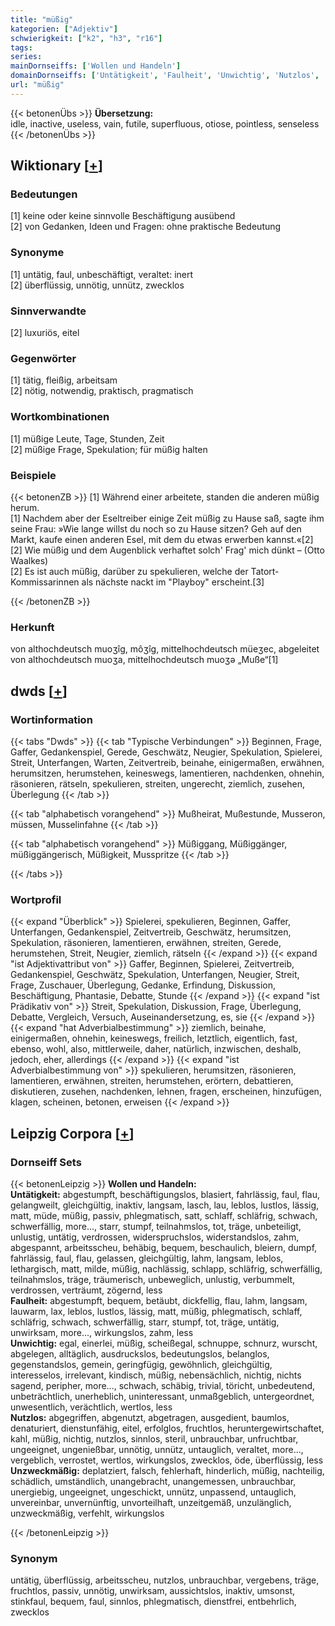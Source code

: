 ```yaml
---
title: "müßig"
kategorien: ["Adjektiv"]
schwierigkeit: ["k2", "h3", "r16"]
tags:
series:
mainDornseiffs: ['Wollen und Handeln']
domainDornseiffs: ['Untätigkeit', 'Faulheit', 'Unwichtig', 'Nutzlos', 'Unzweckmäßig']
url: "müßig"
---
```


{{< betonenÜbs >}}
**Übersetzung:**  
idle, inactive, useless, vain, futile, superfluous, otiose, pointless, senseless  
{{< /betonenÜbs >}}

## Wiktionary [[+](https://de.wiktionary.org/wiki/müßig)]

### Bedeutungen
[1] keine oder keine sinnvolle Beschäftigung ausübend  
[2] von Gedanken, Ideen und Fragen: ohne praktische Bedeutung  

### Synonyme
[1] untätig, faul, unbeschäftigt, veraltet: inert  
[2] überflüssig, unnötig, unnütz, zwecklos  

### Sinnverwandte
[2] luxuriös, eitel  

### Gegenwörter
[1] tätig, fleißig, arbeitsam  
[2] nötig, notwendig, praktisch, pragmatisch  

### Wortkombinationen
[1] müßige Leute, Tage, Stunden, Zeit  
[2] müßige Frage, Spekulation; für müßig halten  

### Beispiele
{{< betonenZB >}}
[1] Während einer arbeitete, standen die anderen müßig herum.  
[1] Nachdem aber der Eseltreiber einige Zeit müßig zu Hause saß, sagte ihm seine Frau: »Wie lange willst du noch so zu Hause sitzen? Geh auf den Markt, kaufe einen anderen Esel, mit dem du etwas erwerben kannst.«[2]  
[2] Wie müßig und dem Augenblick verhaftet solch' Frag' mich dünkt – (Otto Waalkes)  
[2] Es ist auch müßig, darüber zu spekulieren, welche der Tatort-Kommissarinnen als nächste nackt im "Playboy" erscheint.[3]  

{{< /betonenZB >}}
### Herkunft
von althochdeutsch muoʒîg, môʒîg, mittelhochdeutsch müeʒec, abgeleitet von althochdeutsch muoʒa, mittelhochdeutsch muoʒə „Muße“[1]  



## dwds [[+](https://www.dwds.de/wb/müßig)]

### Wortinformation
{{< tabs "Dwds" >}}
{{< tab "Typische Verbindungen" >}}
Beginnen, Frage, Gaffer, Gedankenspiel, Gerede, Geschwätz, Neugier, Spekulation, Spielerei, Streit, Unterfangen, Warten, Zeitvertreib, beinahe, einigermaßen, erwähnen, herumsitzen, herumstehen, keineswegs, lamentieren, nachdenken, ohnehin, räsonieren, rätseln, spekulieren, streiten, ungerecht, ziemlich, zusehen, Überlegung
{{< /tab >}}

{{< tab "alphabetisch vorangehend" >}}
Mußheirat, Mußestunde, Musseron, müssen, Musselinfahne
{{< /tab >}}

{{< tab "alphabetisch vorangehend" >}}
Müßiggang, Müßiggänger, müßiggängerisch, Müßigkeit, Musspritze
{{< /tab >}}

{{< /tabs >}}

### Wortprofil
{{< expand "Überblick" >}} Spielerei, spekulieren, Beginnen, Gaffer, Unterfangen, Gedankenspiel, Zeitvertreib, Geschwätz, herumsitzen, Spekulation, räsonieren, lamentieren, erwähnen, streiten, Gerede, herumstehen, Streit, Neugier, ziemlich, rätseln {{< /expand >}}
{{< expand "ist Adjektivattribut von" >}} Gaffer, Beginnen, Spielerei, Zeitvertreib, Gedankenspiel, Geschwätz, Spekulation, Unterfangen, Neugier, Streit, Frage, Zuschauer, Überlegung, Gedanke, Erfindung, Diskussion, Beschäftigung, Phantasie, Debatte, Stunde {{< /expand >}}
{{< expand "ist Prädikativ von" >}} Streit, Spekulation, Diskussion, Frage, Überlegung, Debatte, Vergleich, Versuch, Auseinandersetzung, es, sie {{< /expand >}}
{{< expand "hat Adverbialbestimmung" >}} ziemlich, beinahe, einigermaßen, ohnehin, keineswegs, freilich, letztlich, eigentlich, fast, ebenso, wohl, also, mittlerweile, daher, natürlich, inzwischen, deshalb, jedoch, eher, allerdings {{< /expand >}}
{{< expand "ist Adverbialbestimmung von" >}} spekulieren, herumsitzen, räsonieren, lamentieren, erwähnen, streiten, herumstehen, erörtern, debattieren, diskutieren, zusehen, nachdenken, lehnen, fragen, erscheinen, hinzufügen, klagen, scheinen, betonen, erweisen {{< /expand >}}

## Leipzig Corpora [[+](https://corpora.uni-leipzig.de/en/res?word=müßig&corpusId=deu_newscrawl-public_2018)]

### Dornseiff Sets
{{< betonenLeipzig >}}
**Wollen und Handeln:**  
**Untätigkeit:** abgestumpft, beschäftigungslos, blasiert, fahrlässig, faul, flau, gelangweilt, gleichgültig, inaktiv, langsam, lasch, lau, leblos, lustlos, lässig, matt, müde, müßig, passiv, phlegmatisch, satt, schlaff, schläfrig, schwach, schwerfällig, more..., starr, stumpf, teilnahmslos, tot, träge, unbeteiligt, unlustig, untätig, verdrossen, widerspruchslos, widerstandslos, zahm, abgespannt, arbeitsscheu, behäbig, bequem, beschaulich, bleiern, dumpf, fahrlässig, faul, flau, gelassen, gleichgültig, lahm, langsam, leblos, lethargisch, matt, milde, müßig, nachlässig, schlapp, schläfrig, schwerfällig, teilnahmslos, träge, träumerisch, unbeweglich, unlustig, verbummelt, verdrossen, verträumt, zögernd, less  
**Faulheit:** abgestumpft, bequem, betäubt, dickfellig, flau, lahm, langsam, lauwarm, lax, leblos, lustlos, lässig, matt, müßig, phlegmatisch, schlaff, schläfrig, schwach, schwerfällig, starr, stumpf, tot, träge, untätig, unwirksam, more..., wirkungslos, zahm, less  
**Unwichtig:** egal, einerlei, müßig, scheißegal, schnuppe, schnurz, wurscht, abgelegen, alltäglich, ausdruckslos, bedeutungslos, belanglos, gegenstandslos, gemein, geringfügig, gewöhnlich, gleichgültig, interesselos, irrelevant, kindisch, müßig, nebensächlich, nichtig, nichts sagend, peripher, more..., schwach, schäbig, trivial, töricht, unbedeutend, unbeträchtlich, unerheblich, uninteressant, unmaßgeblich, untergeordnet, unwesentlich, verächtlich, wertlos, less  
**Nutzlos:** abgegriffen, abgenutzt, abgetragen, ausgedient, baumlos, denaturiert, dienstunfähig, eitel, erfolglos, fruchtlos, heruntergewirtschaftet, kahl, müßig, nichtig, nutzlos, sinnlos, steril, unbrauchbar, unfruchtbar, ungeeignet, ungenießbar, unnötig, unnütz, untauglich, veraltet, more..., vergeblich, verrostet, wertlos, wirkungslos, zwecklos, öde, überflüssig, less  
**Unzweckmäßig:** deplatziert, falsch, fehlerhaft, hinderlich, müßig, nachteilig, schädlich, umständlich, unangebracht, unangemessen, unbrauchbar, unergiebig, ungeeignet, ungeschickt, unnütz, unpassend, untauglich, unvereinbar, unvernünftig, unvorteilhaft, unzeitgemäß, unzulänglich, unzweckmäßig, verfehlt, wirkungslos  

{{< /betonenLeipzig >}}

### Synonym
untätig, überflüssig, arbeitsscheu, nutzlos, unbrauchbar, vergebens, träge, fruchtlos, passiv, unnötig, unwirksam, aussichtslos, inaktiv, umsonst, stinkfaul, bequem, faul, sinnlos, phlegmatisch, dienstfrei, entbehrlich, zwecklos


